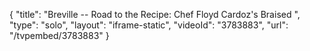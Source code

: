 {
    "title": "Breville -- Road to the Recipe: Chef Floyd Cardoz's Braised ",
    "type": "solo",
    "layout": "iframe-static",
    "videoId": "3783883",
    "url": "\/tvpembed\/3783883"
}